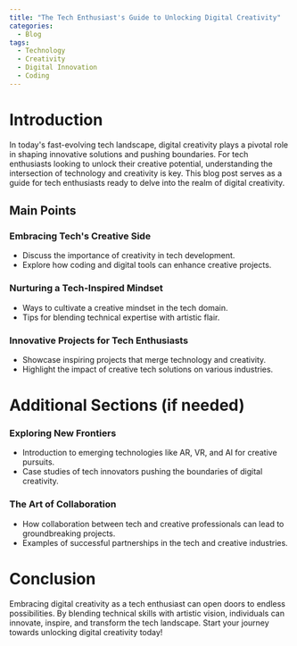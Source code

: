 ```yaml
---
title: "The Tech Enthusiast's Guide to Unlocking Digital Creativity"
categories:
  - Blog
tags:
  - Technology
  - Creativity
  - Digital Innovation
  - Coding
---
```


# Introduction
In today's fast-evolving tech landscape, digital creativity plays a pivotal role in shaping innovative solutions and pushing boundaries. For tech enthusiasts looking to unlock their creative potential, understanding the intersection of technology and creativity is key. This blog post serves as a guide for tech enthusiasts ready to delve into the realm of digital creativity.

## Main Points
### Embracing Tech's Creative Side
- Discuss the importance of creativity in tech development.
- Explore how coding and digital tools can enhance creative projects.

### Nurturing a Tech-Inspired Mindset
- Ways to cultivate a creative mindset in the tech domain.
- Tips for blending technical expertise with artistic flair.

### Innovative Projects for Tech Enthusiasts
- Showcase inspiring projects that merge technology and creativity.
- Highlight the impact of creative tech solutions on various industries.

# Additional Sections (if needed)
### Exploring New Frontiers
- Introduction to emerging technologies like AR, VR, and AI for creative pursuits.
- Case studies of tech innovators pushing the boundaries of digital creativity.

### The Art of Collaboration
- How collaboration between tech and creative professionals can lead to groundbreaking projects.
- Examples of successful partnerships in the tech and creative industries.

# Conclusion
Embracing digital creativity as a tech enthusiast can open doors to endless possibilities. By blending technical skills with artistic vision, individuals can innovate, inspire, and transform the tech landscape. Start your journey towards unlocking digital creativity today!